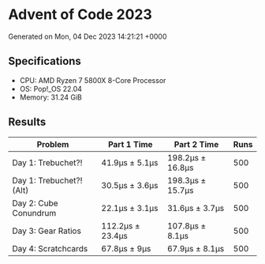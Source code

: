 # Advent of Code 2023

Generated on Mon, 04 Dec 2023 14:21:21 +0000

## Specifications

- CPU: AMD Ryzen 7 5800X 8-Core Processor
- OS: Pop!_OS 22.04
- Memory: 31.24 GiB

## Results

| Problem | Part 1 Time | Part 2 Time | Runs |
| ------- | ----------- | ----------- | ---- |
| Day 1: Trebuchet?! | 41.9µs ± 5.1µs | 198.2µs ± 16.8µs | 500 |
| Day 1: Trebuchet?! (Alt) | 30.5µs ± 3.6µs | 198.3µs ± 15.7µs | 500 |
| Day 2: Cube Conundrum | 22.1µs ± 3.1µs | 31.6µs ± 3.7µs | 500 |
| Day 3: Gear Ratios | 112.2µs ± 23.4µs | 107.8µs ± 8.1µs | 500 |
| Day 4: Scratchcards | 67.8µs ± 9µs | 67.9µs ± 8.1µs | 500 |

